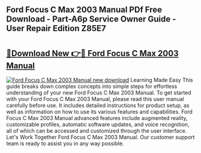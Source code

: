## Ford Focus C Max 2003 Manual PDf Free Download - Part-A6p Service Owner Guide - User Repair Edition Z85E7

# <h2><a href="http://bc9834.oget.top/?id=Ford+Focus+C+Max+2003+Manual">🔗Download New 👉🔴 Ford Focus C Max 2003 Manual</a></h2>

[![Ford Focus C Max 2003 Manual new download](https://i.imgur.com/5g1atiW.png)](http://bc9834.oget.top/?id=Ford+Focus+C+Max+2003+Manual)
Learning Made Easy This guide breaks down complex concepts into simple steps for effortless understanding of your new Ford Focus C Max 2003 Manual. To get started with your Ford Focus C Max 2003 Manual, please read this user manual carefully before use. It includes detailed instructions for product setup, as well as information on how to use its various features and capabilities. Ford Focus C Max 2003 Manual advanced features include augmented reality, customizable profiles, automatic software updates, and voice recognition, all of which can be accessed and customized through the user interface. Let's Work Together Ford Focus C Max 2003 Manual. Our customer support team is ready to assist you in any way possible.
